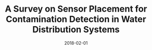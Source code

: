 ---
title: "A Survey on Sensor Placement for Contamination Detection in Water Distribution Systems"
authors:
- Chengyu Hu
- Ming Li
- Deze Zeng
- Song Guo

date: "2018-02-01"
doi: ""

# Publication type.
# 1 = Conference paper; 2 = Journal article;
# 3 = Preprint Paper; 4 = Report; 5 = Book; 6 = Book section;
# 7 = Thesis; 8 = Patent
publication_types: ["2"]

# Publication name and optional abbreviated publication name.
publication: "*Wireless Networks*"
#publication_short: "TMC"

url_pdf: https://link.springer.com/article/10.1007/s11276-016-1358-0
# url_code: ''
# url_dataset: ''
# url_poster: ''
# url_project: ''
# url_slides: ''
# url_video: ''

---